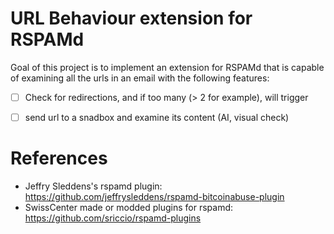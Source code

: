 # URL Behaviour extension for RSPAMd

Goal of this project is to implement an extension for RSPAMd that is capable of examining all the urls in an email with the following features:

- [ ] Check for redirections, and if too many (> 2 for example), will trigger 
- [ ] send url to a snadbox and examine its content (AI, visual check)


# References
- Jeffry Sleddens's rspamd plugin: https://github.com/jeffrysleddens/rspamd-bitcoinabuse-plugin
- SwissCenter made or modded plugins for rspamd: https://github.com/sriccio/rspamd-plugins